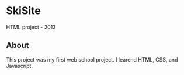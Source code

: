 # SkiSite
HTML project - 2013

## About
This project was my first web school project.
I learend HTML, CSS, and Javascript.
